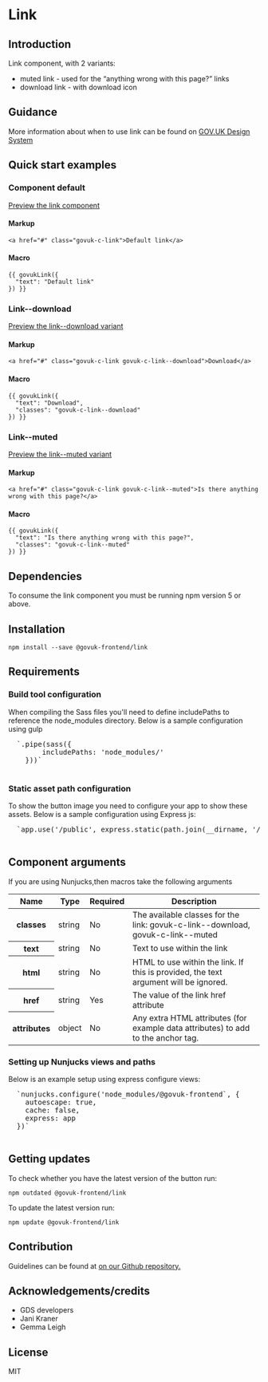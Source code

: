 <div class="govuk-o-width-container">

<div class="govuk-o-main-wrapper">

# Link

## Introduction

Link component, with 2 variants:

*   muted link - used for the “anything wrong with this page?” links
*   download link - with download icon

## Guidance

More information about when to use link can be found on [GOV.UK Design System](http://www.linktodesignsystem.com/link "Link to read guidance on the use of link on Gov.uk Design system website")

## Quick start examples

### Component default

[Preview the link component](http://govuk-frontend-review.herokuapp.com/components/link/preview)

#### Markup

    <a href="#" class="govuk-c-link">Default link</a>

#### Macro

    {{ govukLink({
      "text": "Default link"
    }) }}

### Link--download

[Preview the link--download variant](http://govuk-frontend-review.herokuapp.com/components/link/download/preview)

#### Markup

    <a href="#" class="govuk-c-link govuk-c-link--download">Download</a>

#### Macro

    {{ govukLink({
      "text": "Download",
      "classes": "govuk-c-link--download"
    }) }}

### Link--muted

[Preview the link--muted variant](http://govuk-frontend-review.herokuapp.com/components/link/muted/preview)

#### Markup

    <a href="#" class="govuk-c-link govuk-c-link--muted">Is there anything wrong with this page?</a>

#### Macro

    {{ govukLink({
      "text": "Is there anything wrong with this page?",
      "classes": "govuk-c-link--muted"
    }) }}

## Dependencies

To consume the link component you must be running npm version 5 or above.

## Installation

    npm install --save @govuk-frontend/link

## Requirements

### Build tool configuration

When compiling the Sass files you'll need to define includePaths to reference the node_modules directory. Below is a sample configuration using gulp

<pre>  `.pipe(sass({
        includePaths: 'node_modules/'
    }))` 
  </pre>

### Static asset path configuration

To show the button image you need to configure your app to show these assets. Below is a sample configuration using Express js:

<pre>  `app.use('/public', express.static(path.join(__dirname, '/node_modules/@govuk-frontend/icons')))` 
  </pre>

## Component arguments

If you are using Nunjucks,then macros take the following arguments

<div>

<table class="govuk-c-table">

<thead class="govuk-c-table__head">

<tr class="govuk-c-table__row">

<th class="govuk-c-table__header" scope="col">Name</th>

<th class="govuk-c-table__header" scope="col">Type</th>

<th class="govuk-c-table__header" scope="col">Required</th>

<th class="govuk-c-table__header" scope="col">Description</th>

</tr>

</thead>

<tbody class="govuk-c-table__body">

<tr class="govuk-c-table__row">

<th class="govuk-c-table__header" scope="row">classes</th>

<td class="govuk-c-table__cell ">string</td>

<td class="govuk-c-table__cell ">No</td>

<td class="govuk-c-table__cell ">The available classes for the link: govuk-c-link--download, govuk-c-link--muted</td>

</tr>

<tr class="govuk-c-table__row">

<th class="govuk-c-table__header" scope="row">text</th>

<td class="govuk-c-table__cell ">string</td>

<td class="govuk-c-table__cell ">No</td>

<td class="govuk-c-table__cell ">Text to use within the link</td>

</tr>

<tr class="govuk-c-table__row">

<th class="govuk-c-table__header" scope="row">html</th>

<td class="govuk-c-table__cell ">string</td>

<td class="govuk-c-table__cell ">No</td>

<td class="govuk-c-table__cell ">HTML to use within the link. If this is provided, the text argument will be ignored.</td>

</tr>

<tr class="govuk-c-table__row">

<th class="govuk-c-table__header" scope="row">href</th>

<td class="govuk-c-table__cell ">string</td>

<td class="govuk-c-table__cell ">Yes</td>

<td class="govuk-c-table__cell ">The value of the link href attribute</td>

</tr>

<tr class="govuk-c-table__row">

<th class="govuk-c-table__header" scope="row">attributes</th>

<td class="govuk-c-table__cell ">object</td>

<td class="govuk-c-table__cell ">No</td>

<td class="govuk-c-table__cell ">Any extra HTML attributes (for example data attributes) to add to the anchor tag.</td>

</tr>

</tbody>

</table>

</div>

### Setting up Nunjucks views and paths

Below is an example setup using express configure views:

<pre>  `nunjucks.configure('node_modules/@govuk-frontend`, {
    autoescape: true,
    cache: false,
    express: app
  })` 
  </pre>

## Getting updates

To check whether you have the latest version of the button run:

    npm outdated @govuk-frontend/link

To update the latest version run:

    npm update @govuk-frontend/link

## Contribution

Guidelines can be found at [on our Github repository.](https://github.com/alphagov/govuk-frontend/blob/master/CONTRIBUTING.md "link to contributing guidelines on our github repository")

## Acknowledgements/credits

*   GDS developers
*   Jani Kraner
*   Gemma Leigh

## License

MIT

</div>

</div>
